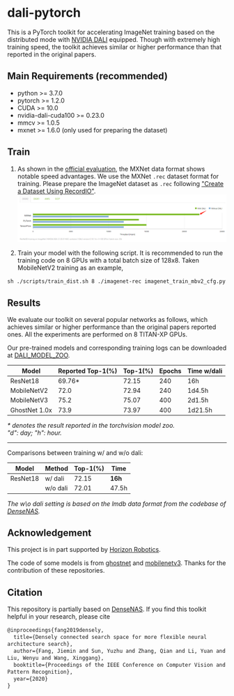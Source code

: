 # dali-pytorch
This is a PyTorch toolkit for accelerating ImageNet training based on the distributed mode with [NVIDIA DALI](https://github.com/NVIDIA/DALI) equipped. Though with extremely high training speed, the toolkit achieves similar or higher performance than that reported in the original papers.

## Main Requirements (recommended)

* python >= 3.7.0
* pytorch >= 1.2.0
* CUDA >= 10.0
* nvidia-dali-cuda100 >= 0.23.0
* mmcv >= 1.0.5
* mxnet >= 1.6.0 (only used for preparing the dataset)

## Train
1. As shown in the [official evaluation](https://developer.nvidia.com/DALI), the MXNet data format shows notable speed advantages. We use the MXNet `.rec` dataset format for training. Please prepare the ImageNet dataset as `.rec` following ["Create a Dataset Using RecordIO"](https://mxnet.apache.org/api/faq/recordio).
![speed_comp](./imgs/dali-speed-comp.png)

2. Train your model with the following script. It is recommended to run the training code on 8 GPUs with a total batch size of 128x8. Taken MobileNetV2 training as an example,
```
sh ./scripts/train_dist.sh 8 ./imagenet-rec imagenet_train_mbv2_cfg.py
```


## Results
We evaluate our toolkit on several popular networks as follows, which achieves similar or higher performance than the original papers reported ones. All the experiments are performed on 8 TITAN-XP GPUs.

Our pre-trained models and corresponding training logs can be downloaded at [DALI_MODEL_ZOO](https://drive.google.com/drive/folders/1-KHHupxYmZClxlnmrZ5X5ndObFcp98Lv?usp=sharing).

| Model                | Reported Top-1(%) | Top-1(%) | Epochs | Time w/dali |
|----------------------|-------|---------|---------|---------| 
| ResNet18 | 69.76* | 72.15 | 240 | 16h |
| MobileNetV2 | 72.0 | 72.94 | 240 | 1d4.5h |
| MobileNetV3 | 75.2 | 75.07 | 400 | 2d1.5h |
| GhostNet 1.0x | 73.9 | 73.97 | 400 | 1d21.5h |

*\* denotes the result reported in the torchvision model zoo.*<br>
*"d": day; "h": hour.*

----------------------------------

Comparisons between training w/ and w/o dali:

| Model | Method | Top-1(%) | Time |
|----------------------|-------|---------|---------| 
| ResNet18 | w/ dali | 72.15 | **16h** |
|  | w/o dali | 72.01 | 47.5h |

*The w\o dali setting is based on the lmdb data format from the codebase of [DenseNAS](https://github.com/JaminFong/DenseNAS).*

## Acknowledgement
This project is in part supported by [Horizon Robotics](https://en.horizon.ai).

The code of some models is from [ghostnet](https://github.com/huawei-noah/ghostnet/blob/master/pytorch/ghostnet.py) and [mobilenetv3](https://github.com/d-li14/mobilenetv3.pytorch). Thanks for the contribution of these repositories.

## Citation
This repository is partially based on [DenseNAS](https://github.com/JaminFong/DenseNAS). If you find this toolkit helpful in your research, please cite
```
@inproceedings{fang2019densely,
  title={Densely connected search space for more flexible neural architecture search},
  author={Fang, Jiemin and Sun, Yuzhu and Zhang, Qian and Li, Yuan and Liu, Wenyu and Wang, Xinggang},
  booktitle={Proceedings of the IEEE Conference on Computer Vision and Pattern Recognition},
  year={2020}
}
```